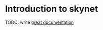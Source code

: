 # Introduction to skynet

TODO: write [great documentation](http://jacobian.org/writing/great-documentation/what-to-write/)

